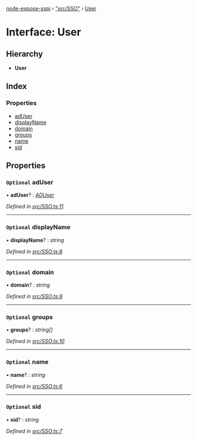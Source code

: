 [node-expose-sspi](../README.md) › ["src/SSO"](../modules/_src_sso_.md) › [User](_src_sso_.user.md)

# Interface: User

## Hierarchy

* **User**

## Index

### Properties

* [adUser](_src_sso_.user.md#optional-aduser)
* [displayName](_src_sso_.user.md#optional-displayname)
* [domain](_src_sso_.user.md#optional-domain)
* [groups](_src_sso_.user.md#optional-groups)
* [name](_src_sso_.user.md#optional-name)
* [sid](_src_sso_.user.md#optional-sid)

## Properties

### `Optional` adUser

• **adUser**? : *[ADUser](_src_userdb_.aduser.md)*

*Defined in [src/SSO.ts:11](https://github.com/jlguenego/node-expose-sspi/blob/e275dcb/src/SSO.ts#L11)*

___

### `Optional` displayName

• **displayName**? : *string*

*Defined in [src/SSO.ts:8](https://github.com/jlguenego/node-expose-sspi/blob/e275dcb/src/SSO.ts#L8)*

___

### `Optional` domain

• **domain**? : *string*

*Defined in [src/SSO.ts:9](https://github.com/jlguenego/node-expose-sspi/blob/e275dcb/src/SSO.ts#L9)*

___

### `Optional` groups

• **groups**? : *string[]*

*Defined in [src/SSO.ts:10](https://github.com/jlguenego/node-expose-sspi/blob/e275dcb/src/SSO.ts#L10)*

___

### `Optional` name

• **name**? : *string*

*Defined in [src/SSO.ts:6](https://github.com/jlguenego/node-expose-sspi/blob/e275dcb/src/SSO.ts#L6)*

___

### `Optional` sid

• **sid**? : *string*

*Defined in [src/SSO.ts:7](https://github.com/jlguenego/node-expose-sspi/blob/e275dcb/src/SSO.ts#L7)*
